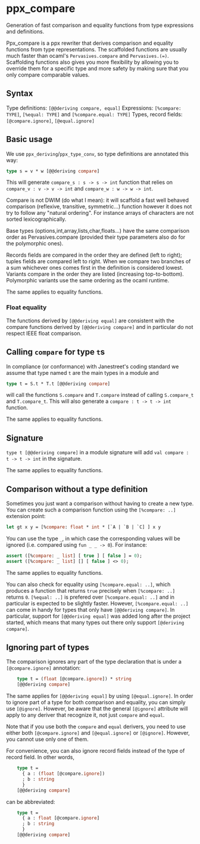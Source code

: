 ppx_compare
===========

Generation of fast comparison and equality functions from type
expressions and definitions.

Ppx_compare is a ppx rewriter that derives comparison and equality
functions from type representations. The scaffolded functions are
usually much faster than ocaml's `Pervasives.compare` and
`Pervasives.(=)`. Scaffolding functions also gives you more
flexibility by allowing you to override them for a specific type and
more safety by making sure that you only compare comparable values.

Syntax
------

Type definitions: `[@@deriving compare, equal]`
Expressions: `[%compare: TYPE]`, `[%equal: TYPE]` and `[%compare.equal: TYPE]`
Types, record fields: `[@compare.ignore]`, `[@equal.ignore]`

Basic usage
-----------

We use `ppx_deriving`/`ppx_type_conv`, so type definitions are annotated this way:

```ocaml
type s = v * w [@@deriving compare]
```

This will generate `compare_s : s -> s -> int` function that relies on
`compare_v : v -> v -> int` and `compare_w : w -> w -> int`.

Compare is not DWIM (do what I mean): it will scaffold a fast well behaved comparison
(reflexive, transitive, symmetric...) function however it does not try to follow any
"natural ordering". For instance arrays of characters are not sorted lexicographically.

Base types (options,int,array,lists,char,floats...) have the same comparison order as
Pervasives.compare (provided their type parameters also do for the polymorphic ones).

Records fields are compared in the order they are defined (left to right); tuples fields
are compared left to right. When we compare two branches of a sum whichever ones comes
first in the definition is considered lowest. Variants compare in the order they are
listed (increasing top-to-bottom). Polymorphic variants use the same ordering as the
ocaml runtime.

The same applies to equality functions.

### Float equality

The functions derived by `[@@deriving equal]` are consistent with the
compare functions derived by `[@@deriving compare]` and in particular
do not respect IEEE float comparison.

Calling `compare` for type `t`s
-------------------------------

In compliance (or conformance) with Janestreet's coding standard we assume that
type named `t` are the main types in a module and

```ocaml
type t = S.t * T.t [@@deriving compare]
```

will call the functions `S.compare` and `T.compare` instead of calling `S.compare_t` and
`T.compare_t`. This will also generate a `compare : t -> t -> int` function.

The same applies to equality functions.

Signature
---------

`type t [@@deriving compare]` in a module signature will add `val compare : t -> t -> int`
in the signature.

The same applies to equality functions.

Comparison without a type definition
------------------------------------

Sometimes you just want a comparison without having to create a new type. You can create
such a comparison function using the `[%compare: ..]` extension point:

```ocaml
let gt x y = [%compare: float * int * [`A | `B | `C] ] x y
```

You can use the type `_`, in which case the corresponding values will be
ignored (i.e. compared using `fun _ _ -> 0`). For instance:

```ocaml
assert ([%compare: _ list] [ true ] [ false ] = 0);
assert ([%compare: _ list] [] [ false ] <> 0);
```

The same applies to equality functions.

You can also check for equality using `[%compare.equal: ..]`, which
produces a function that returns `true` precisely when `[%compare:
..]` returns `0`. `[%equal: ..]` is prefered over `[%compare.equal:
..]` and in particular is expected to be slightly faster. However,
`[%compare.equal: ..]` can come in handy for types that only have
`[@@deriving compare]`. In particular, support for `[@@deriving
equal]` was added long after the project started, which means that
many types out there only support `[@deriving compare]`.

Ignoring part of types
----------------------

The comparison ignores any part of the type declaration that is under
a `[@compare.ignore]` annotation:

```ocaml
    type t = (float [@compare.ignore]) * string
    [@@deriving compare]
```

The same applies for `[@@deriving equal]` by using
`[@equal.ignore]`. In order to ignore part of a type for both
comparison and equality, you can simply use `[@ignore]`. However, be
aware that the general `[@ignore]` attribute will apply to any deriver
that recognize it, not just `compare` and `equal`.

Note that if you use both the `compare` and `equal` derivers, you need
to use either both `[@compare.ignore]` and `[@equal.ignore]` or
`[@ignore]`. However, you cannot use only one of them.

For convenience, you can also ignore record fields instead of the
type of record field. In other words,

```ocaml
    type t =
      { a : (float [@compare.ignore])
      ; b : string
      }
    [@@deriving compare]
```

can be abbreviated:

```ocaml
    type t =
      { a : float [@compare.ignore]
      ; b : string
      }
    [@@deriving compare]
```
